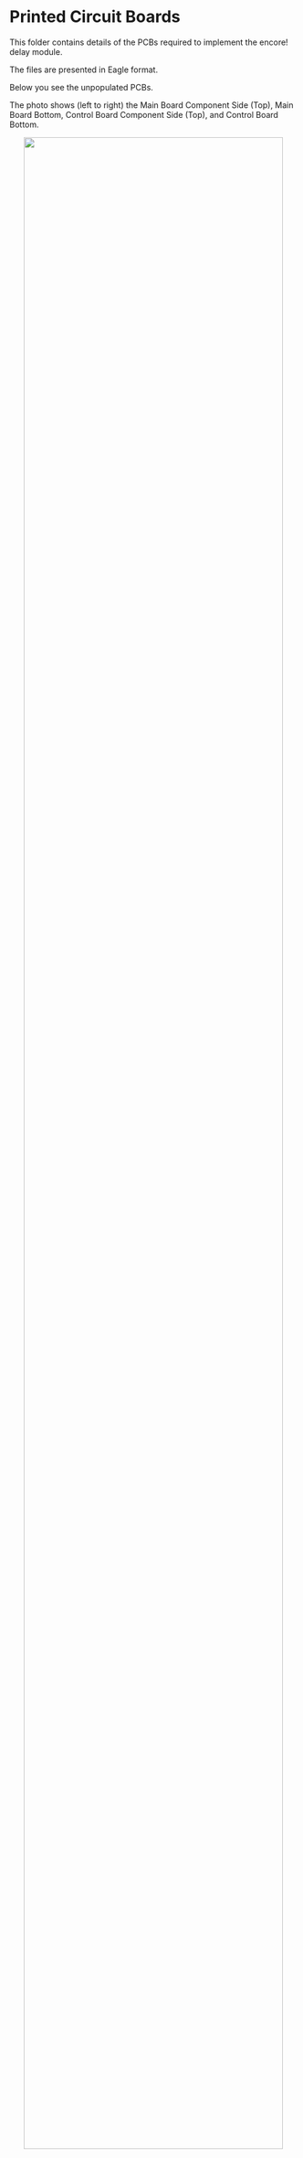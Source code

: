 # Printed Circuit Boards

This folder contains details of the PCBs required to implement the encore! delay module.

The files are presented in Eagle format.

Below you see the unpopulated PCBs.

The photo shows (left to right) the Main Board Component Side (Top), Main Board Bottom, Control Board Component Side (Top), and Control Board Bottom. 

<p width=100%, align="center">
<img width=95%, src="https://github.com/m0xpd/encore/assets/3152962/c6081ed0-4437-4559-802b-bfd7dc983705">
</p>  

Images of the main board on this repository are currently of a v1 protoype which included an error (a missing resistor), which is corrected in the design files.

## Main Board Capacitors 

The [BoM](https://github.com/m0xpd/encore/blob/main/PCBs/encore%20Main%20Board%20v2%20BoM.txt) is presented in the standard EAGLE format, which is verbose and not always helpful. A description of the capacitors used on the main board is given 
below (refer to the [schematic](https://user-images.githubusercontent.com/3152962/246648781-e0986f40-e248-4756-a811-1461d0e43b70.png) for component idents).

De-coupling capacitors C1, C2, C12, C13, C9, C20, C21 and modulate/de-modulate capacitors for the PT2399, C23, C24, C30, C32 (all having value quoted as 
“0.1u” in the BoM) are disc ceramics with 0.2-inch pitch.

Filter / coupling capacitors (C5, C7, C8, C14, C15, C16, C17, C18, C19, C25, C27, C28, C31, C33) are ceramics (for pF values), or multi-layer ceramics 
(for nF values) with 0.1-inch pitch. Some of these also have value 0.1uF, but they are differentiated from the 0.2-inch pitch parts in the BoM by being quoted 
as having value '100n'.

Polarized capacitors with 0.1-inch pitch are used for power supply smoothing (C3, C4, C10, C11), smoothing the mid-rail voltage of the PT2399 (C22) and 
d.c. blocking (C26, C29).

There is NO C6, due to an indexing error on my part.

## Control Board Components

Certain components on the control board have mechanical as well as electrical significance.

VR2 VR3 and VR4 are 9mm Vertical Alpha potentiometers [such as these](https://www.thonk.co.uk/shop/alpha-9mm-pots-vertical-t18/)

SK1:SK10 are [Thonkiconn](https://www.thonk.co.uk/shop/thonkiconn/) 3.5mm jack sockets

The combination of the alpha potentiometers and the Thonkiconn jackes gives the correct spacing between the Control Board and the Front Panel.

VR1 and VR5 are Song Huei 9mm Trim Pots, such as [these](https://www.thonk.co.uk/shop/ttpots/)

## Board Interface

Electrical and Mechanical Interface between the Main and Control Boards is achieved using 20-way 0.1-inch headers (JP1 & JP2). These are preferably a 
male component on the Main Board and a female component on the Control Board. I find it convenient to buy 40-way headers and cut down to size (although 
it does leave some waste in the case of the female).

